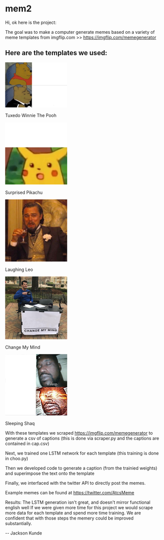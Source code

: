 # mem2

Hi, ok here is the project:

The goal was to make a computer generate memes based on a variety of meme templates from imgflip.com >> https://imgflip.com/memegenerator

## Here are the templates we used: 

<img src="https://github.com/jacksonkunde/mem2/blob/main/Tuxedo-Winnie-The-Pooh.jpeg" width="200" height=auto>
    <p>Tuxedo Winnie The Pooh</p>
<img title="Surprised Pikachu" src="https://github.com/jacksonkunde/mem2/blob/main/Surprised-Pikachu.jpeg" width="200" height=auto>
    <p>Surprised Pikachu</p>
<img title="Laughing Leo" src="https://github.com/jacksonkunde/mem2/blob/main/Laughing-Leo.jpeg" width="200" height=auto>
    <p>Laughing Leo</p>
<img title="Change My Mind" src="https://github.com/jacksonkunde/mem2/blob/main/Change-My-Mind.jpeg" width="200" height=auto>
    <p>Change My Mind</p>
<img title="" src="https://github.com/jacksonkunde/mem2/blob/main/Sleeping-Shaq.jpeg" width="200" height=auto>
    <p>Sleeping Shaq</p>

With these templates we scraped https://imgflip.com/memegenerator to generate a csv of captions (this is done via scraper.py and the captions are contained in cap.csv)

Next, we trained one LSTM network for each template (this training is done in choo.py)

Then we developed code to generate a caption (from the trainied weights) and superimpose the text onto the template

Finally, we interfaced with the twitter API to directly post the memes.

Example memes can be found at https://twitter.com/AtcsMeme

Results: The LSTM generation isn't great, and doesn't mirror functional english well 
If we were given more time for this project we would scrape more data for each template and spend more time training. We are confident that with those steps the memery could be improved substantially.

-- Jackson Kunde
